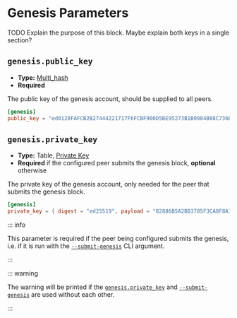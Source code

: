 # Genesis Parameters

TODO Explain the purpose of this block. Maybe explain both keys in a single section?

## `genesis.public_key`

- **Type:** [Multi_hash](glossary#type-multi-hash)
- **Required**

The public key of the genesis account, should be supplied to all peers.

```toml
[genesis]
public_key = "ed0120FAFCB2B27444221717F6FCBF900D5BE95273B1B0904B08C736B32A19F16AC1F9"
```

## `genesis.private_key`

- **Type:** Table, [Private Key](glossary#type-private-key)
- **Required** if the configured peer submits the genesis block,
  **optional** otherwise

The private key of the genesis account, only needed for the peer that
submits the genesis block.

```toml
[genesis]
private_key = { digest = "ed25519", payload = "82886B5A2BB3785F3CA8F8A78F60EA9DB62F939937B1CFA8407316EF07909A8D236808A6D4C12C91CA19E54686C2B8F5F3A786278E3824B4571EF234DEC8683B" }
```

::: info

This parameter is required if the peer being configured submits the
genesis, i.e. if it is run with the [`--submit-genesis`](../cli#submit-genesis)
CLI argument.

:::

::: warning

The warning will be printed if the
[`genesis.private_key`](#genesis-private-key) and
[`--submit-genesis`](../cli#submit-genesis) are used without each other.

:::
